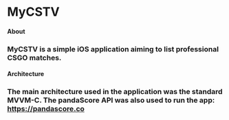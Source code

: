 # MyCSTV

#### About

### MyCSTV is a simple iOS application aiming to list professional CSGO matches.

#### Architecture

### The main architecture used in the application was the standard MVVM-C. The pandaScore API was also used to run the app: https://pandascore.co


